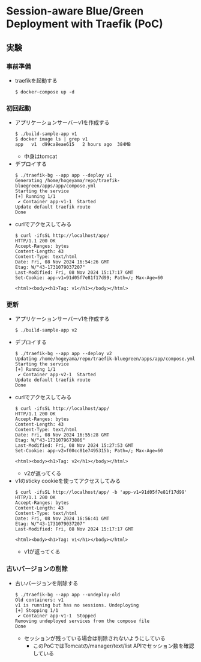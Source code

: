 
# Session-aware Blue/Green Deployment with Traefik (PoC)

## 実験

### 事前準備

* traefikを起動する
  ```
  $ docker-compose up -d
  ```

### 初回起動

* アプリケーションサーバーv1を作成する
  ```
  $ ./build-sample-app v1
  $ docker image ls | grep v1
  app   v1  d99ca8eae615   2 hours ago  384MB
  ```
  * 中身はtomcat
* デプロイする
  ```
  $ ./traefik-bg --app app --deploy v1
  Generating /home/hogeyama/repo/traefik-bluegreen/apps/app/compose.yml
  Starting the service
  [+] Running 1/1
   ✔ Container app-v1-1  Started
  Update default traefik route
  Done
  ```
* curlでアクセスしてみる
  ```
  $ curl -ifsSL http://localhost/app/
  HTTP/1.1 200 OK
  Accept-Ranges: bytes
  Content-Length: 43
  Content-Type: text/html
  Date: Fri, 08 Nov 2024 16:54:26 GMT
  Etag: W/"43-1731079037207"
  Last-Modified: Fri, 08 Nov 2024 15:17:17 GMT
  Set-Cookie: app-v1=91d05f7e81f17d99; Path=/; Max-Age=60

  <html><body><h1>Tag: v1</h1></body></html>
  ```

### 更新

* アプリケーションサーバーv1を作成する
  ```
  $ ./build-sample-app v2
  ```
* デプロイする
  ```
  $ ./traefik-bg --app app --deploy v2
  Updating /home/hogeyama/repo/traefik-bluegreen/apps/app/compose.yml
  Starting the service
  [+] Running 1/1
   ✔ Container app-v2-1  Started
  Update default traefik route
  Done
  ```
* curlでアクセスしてみる
  ```
  $ curl -ifsSL http://localhost/app/
  HTTP/1.1 200 OK
  Accept-Ranges: bytes
  Content-Length: 43
  Content-Type: text/html
  Date: Fri, 08 Nov 2024 16:55:28 GMT
  Etag: W/"43-1731079673886"
  Last-Modified: Fri, 08 Nov 2024 15:27:53 GMT
  Set-Cookie: app-v2=f00cc81e7495315b; Path=/; Max-Age=60

  <html><body><h1>Tag: v2</h1></body></html>
  ```
  * v2が返ってくる
* v1のsticky cookieを使ってアクセスしてみる
  ```
  $ curl -ifsSL http://localhost/app/ -b 'app-v1=91d05f7e81f17d99'
  HTTP/1.1 200 OK
  Accept-Ranges: bytes
  Content-Length: 43
  Content-Type: text/html
  Date: Fri, 08 Nov 2024 16:56:41 GMT
  Etag: W/"43-1731079037207"
  Last-Modified: Fri, 08 Nov 2024 15:17:17 GMT

  <html><body><h1>Tag: v1</h1></body></html>
  ```
  * v1が返ってくる

### 古いバージョンの削除

* 古いバージョンを削除する
  ```
  $ ./traefik-bg --app app --undeploy-old
  Old containers: v1
  v1 is running but has no sessions. Undeploying
  [+] Stopping 1/1
   ✔ Container app-v1-1  Stopped
  Removing undeployed services from the compose file
  Done
  ```
  * セッションが残っている場合は削除されないようにしている
    * このPoCではTomcatの/manager/text/list APIでセッション数を確認している


